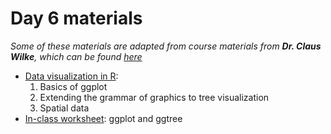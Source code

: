 # Day 6 materials

*Some of these materials are adapted from course materials from **Dr. Claus Wilke**, which can be found [here]()*

* [Data visualization in R]():
  1. Basics of ggplot
  2. Extending the grammar of graphics to tree visualization
  3. Spatial data
* [In-class worksheet](): ggplot and ggtree
